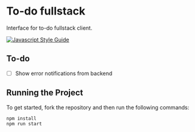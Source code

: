 # To-do fullstack

Interface for to-do fullstack client.

[![Javascript Style Guide](https://camo.githubusercontent.com/40a93a02297564d0d8ca33cd436de8e22da3f198c85158ebbb0a17e2673faeeb/68747470733a2f2f62616467656e2e6e65742f62616467652f636f64652532307374796c652f416972626e622f6666356135663f69636f6e3d616972626e62)](https://github.com/airbnb/javascript)
## To-do

- [ ] Show error notifications from backend

## Running the Project

To get started, fork the repository and then run the following commands:

    npm install
    npm run start
